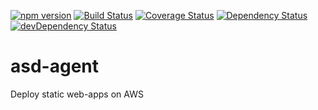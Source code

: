 [![npm version](https://badge.fury.io/js/asd-agent.svg)](https://badge.fury.io/js/asd-agent)
[![Build Status](https://travis-ci.org/innowatio/asd-agent.svg?branch=master)](https://travis-ci.org/innowatio/asd-agent)
[![Coverage Status](https://coveralls.io/repos/innowatio/asd-agent/badge.svg)](https://coveralls.io/r/innowatio/asd-agent)
[![Dependency Status](https://david-dm.org/innowatio/asd-agent.svg)](https://david-dm.org/innowatio/asd-agent)
[![devDependency Status](https://david-dm.org/innowatio/asd-agent/dev-status.svg)](https://david-dm.org/innowatio/asd-agent#info=devDependencies)

# asd-agent

Deploy static web-apps on AWS
